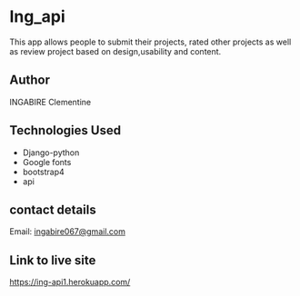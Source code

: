 # Ing_api
This app allows people to submit their projects, rated other projects as well as review project based on design,usability and content.

## Author
INGABIRE Clementine

## Technologies Used

 * Django-python
 * Google fonts
 * bootstrap4
 * api
 
 
## contact details
Email: ingabire067@gmail.com

## Link to live site
https://ing-api1.herokuapp.com/
